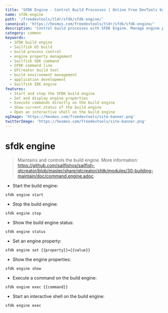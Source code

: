 ```yaml
---
title: 'SFDK Engine - Control Build Processes | Online Free DevTools by Hexmos'
name: sfdk-engine
path: '/freedevtools/tldr/sfdk/sfdk-engine/'
canonical: 'https://hexmos.com/freedevtools/tldr/sfdk/sfdk-engine/'
description: 'Control build processes with SFDK Engine. Manage engine properties, execute commands, and monitor build status for Sailfish OS. Free online tool, no registration required.'
category: common
keywords:
  - SFDK build engine
  - Sailfish OS build
  - build process control
  - engine property management
  - Sailfish SDK command
  - SFDK command line
  - QTCreator build tool
  - build environment management
  - application development
  - Sailfish IDE engine
features:
  - Start and stop the SFDK build engine
  - Set and display engine properties
  - Execute commands directly on the build engine
  - Show current status of the build engine
  - Open an interactive shell on the build engine
ogImage: 'https://hexmos.com/freedevtools/site-banner.png'
twitterImage: 'https://hexmos.com/freedevtools/site-banner.png'
---
```


# sfdk engine

> Maintains and controls the build engine.
> More information: <https://github.com/sailfishos/sailfish-qtcreator/blob/master/share/qtcreator/sfdk/modules/30-building-maintain/doc/command.engine.adoc>.

- Start the build engine:

`sfdk engine start`

- Stop the build engine:

`sfdk engine stop`

- Show the build engine status:

`sfdk engine status`

- Set an engine property:

`sfdk engine set {{property}}={{value}}`

- Show the engine properties:

`sfdk engine show`

- Execute a command on the build engine:

`sfdk engine exec {{command}}`

- Start an interactive shell on the build engine:

`sfdk engine exec`
